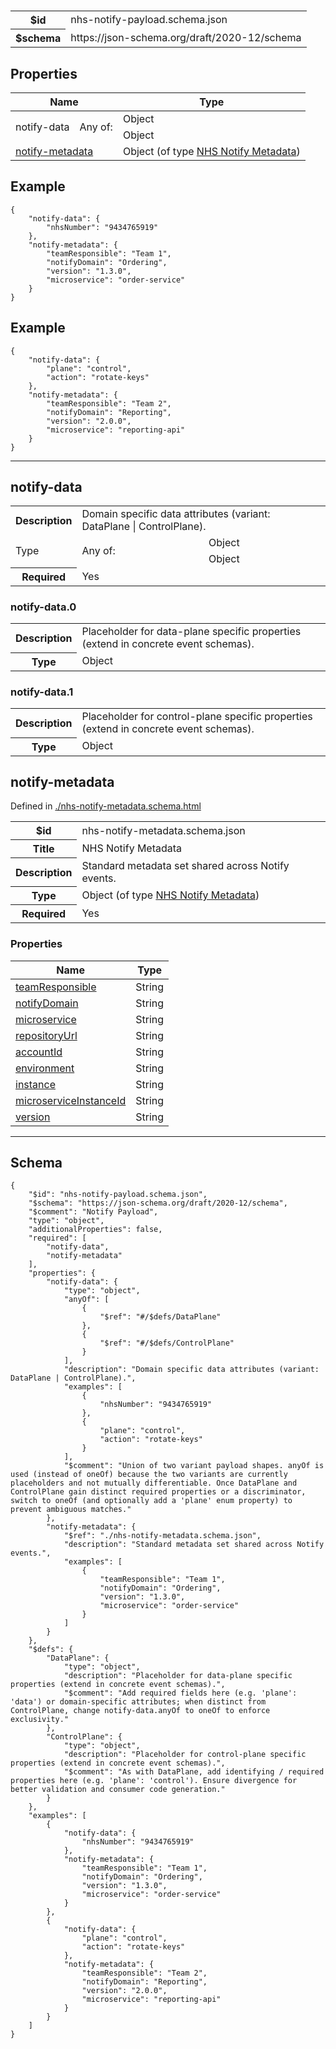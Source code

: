 

# 



<table>
<tbody>
<tr><th>$id</th><td>nhs-notify-payload.schema.json</td></tr>
<tr><th>$schema</th><td>https://json-schema.org/draft/2020-12/schema</td></tr>
</tbody>
</table>

## Properties

<table class="jssd-properties-table"><thead><tr><th colspan="2">Name</th><th>Type</th></tr></thead><tbody><tr><td rowspan="2">notify-data</td><td rowspan="2">Any of:</td><td>Object</td></tr><tr><td>Object</td></tr><tr><td colspan="2"><a href="#notify-metadata">notify-metadata</a></td><td>Object (of type <a href="./nhs-notify-metadata.schema.html">NHS Notify Metadata</a>)</td></tr></tbody></table>


## Example



```
{
    "notify-data": {
        "nhsNumber": "9434765919"
    },
    "notify-metadata": {
        "teamResponsible": "Team 1",
        "notifyDomain": "Ordering",
        "version": "1.3.0",
        "microservice": "order-service"
    }
}
```


## Example



```
{
    "notify-data": {
        "plane": "control",
        "action": "rotate-keys"
    },
    "notify-metadata": {
        "teamResponsible": "Team 2",
        "notifyDomain": "Reporting",
        "version": "2.0.0",
        "microservice": "reporting-api"
    }
}
```



<hr />


## notify-data


<table class="jssd-property-table">
  <tbody>
    <tr>
      <th>Description</th>
      <td colspan="2">Domain specific data attributes (variant: DataPlane | ControlPlane).</td>
    </tr>
    <tr><tr><td rowspan="2">Type</td><td rowspan="2">Any of:</td><td>Object</td></tr><tr><td>Object</td></tr></tr>
    <tr>
      <th>Required</th>
      <td colspan="2">Yes</td>
    </tr>
    
  </tbody>
</table>



### <a id="notify-data-0"></a> notify-data.0
<table class="jssd-property-table">
  <tbody>
    <tr>
      <th>Description</th>
      <td colspan="2">Placeholder for data-plane specific properties (extend in concrete event schemas).</td>
    </tr>
    <tr><th>Type</th><td colspan="2">Object</td></tr>
    
  </tbody>
</table>




### <a id="notify-data-1"></a> notify-data.1
<table class="jssd-property-table">
  <tbody>
    <tr>
      <th>Description</th>
      <td colspan="2">Placeholder for control-plane specific properties (extend in concrete event schemas).</td>
    </tr>
    <tr><th>Type</th><td colspan="2">Object</td></tr>
    
  </tbody>
</table>





## notify-metadata

  <p>Defined in <a href="./nhs-notify-metadata.schema.html">./nhs-notify-metadata.schema.html</a></p>

<table class="jssd-property-table">
  <tbody>
    <tr>
      <th>$id</th>
      <td colspan="2">nhs-notify-metadata.schema.json</td>
    </tr>
    <tr>
      <th>Title</th>
      <td colspan="2">NHS Notify Metadata</td>
    </tr>
    <tr>
      <th>Description</th>
      <td colspan="2">Standard metadata set shared across Notify events.</td>
    </tr>
    <tr><th>Type</th><td colspan="2">Object (of type <a href="./nhs-notify-metadata.schema.html">NHS Notify Metadata</a>)</td></tr>
    <tr>
      <th>Required</th>
      <td colspan="2">Yes</td>
    </tr>
    
  </tbody>
</table>

### Properties
  <table class="jssd-properties-table"><thead><tr><th colspan="2">Name</th><th>Type</th></tr></thead><tbody><tr><td colspan="2"><a href="#notify-metadatateamresponsible">teamResponsible</a></td><td>String</td></tr><tr><td colspan="2"><a href="#notify-metadatanotifydomain">notifyDomain</a></td><td>String</td></tr><tr><td colspan="2"><a href="#notify-metadatamicroservice">microservice</a></td><td>String</td></tr><tr><td colspan="2"><a href="#notify-metadatarepositoryurl">repositoryUrl</a></td><td>String</td></tr><tr><td colspan="2"><a href="#notify-metadataaccountid">accountId</a></td><td>String</td></tr><tr><td colspan="2"><a href="#notify-metadataenvironment">environment</a></td><td>String</td></tr><tr><td colspan="2"><a href="#notify-metadatainstance">instance</a></td><td>String</td></tr><tr><td colspan="2"><a href="#notify-metadatamicroserviceinstanceid">microserviceInstanceId</a></td><td>String</td></tr><tr><td colspan="2"><a href="#notify-metadataversion">version</a></td><td>String</td></tr></tbody></table>








<hr />

## Schema
```
{
    "$id": "nhs-notify-payload.schema.json",
    "$schema": "https://json-schema.org/draft/2020-12/schema",
    "$comment": "Notify Payload",
    "type": "object",
    "additionalProperties": false,
    "required": [
        "notify-data",
        "notify-metadata"
    ],
    "properties": {
        "notify-data": {
            "type": "object",
            "anyOf": [
                {
                    "$ref": "#/$defs/DataPlane"
                },
                {
                    "$ref": "#/$defs/ControlPlane"
                }
            ],
            "description": "Domain specific data attributes (variant: DataPlane | ControlPlane).",
            "examples": [
                {
                    "nhsNumber": "9434765919"
                },
                {
                    "plane": "control",
                    "action": "rotate-keys"
                }
            ],
            "$comment": "Union of two variant payload shapes. anyOf is used (instead of oneOf) because the two variants are currently placeholders and not mutually differentiable. Once DataPlane and ControlPlane gain distinct required properties or a discriminator, switch to oneOf (and optionally add a 'plane' enum property) to prevent ambiguous matches."
        },
        "notify-metadata": {
            "$ref": "./nhs-notify-metadata.schema.json",
            "description": "Standard metadata set shared across Notify events.",
            "examples": [
                {
                    "teamResponsible": "Team 1",
                    "notifyDomain": "Ordering",
                    "version": "1.3.0",
                    "microservice": "order-service"
                }
            ]
        }
    },
    "$defs": {
        "DataPlane": {
            "type": "object",
            "description": "Placeholder for data-plane specific properties (extend in concrete event schemas).",
            "$comment": "Add required fields here (e.g. 'plane': 'data') or domain-specific attributes; when distinct from ControlPlane, change notify-data.anyOf to oneOf to enforce exclusivity."
        },
        "ControlPlane": {
            "type": "object",
            "description": "Placeholder for control-plane specific properties (extend in concrete event schemas).",
            "$comment": "As with DataPlane, add identifying / required properties here (e.g. 'plane': 'control'). Ensure divergence for better validation and consumer code generation."
        }
    },
    "examples": [
        {
            "notify-data": {
                "nhsNumber": "9434765919"
            },
            "notify-metadata": {
                "teamResponsible": "Team 1",
                "notifyDomain": "Ordering",
                "version": "1.3.0",
                "microservice": "order-service"
            }
        },
        {
            "notify-data": {
                "plane": "control",
                "action": "rotate-keys"
            },
            "notify-metadata": {
                "teamResponsible": "Team 2",
                "notifyDomain": "Reporting",
                "version": "2.0.0",
                "microservice": "reporting-api"
            }
        }
    ]
}
```


